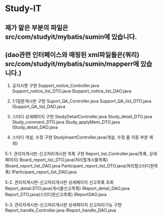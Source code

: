 # Study-IT
## 제가 맡은 부분의 파일은 src/com/studyit/mybatis/sumin에 있습니다.
## (dao관련 인터페이스와 매핑된 xml파일들은(쿼리) src/com/studyit/mybatis/sumin/mapperr에 있습니다.)

1. 공지사항 구현
Support_notice_Controller.java
Support_notice_list_DTO.java
ISupport_notice_list_DAO.java

2. 1:1질문게시판 구현
Suport_QA_Controller.java
Support_QA_list_DTO.java
ISupport_QA_list_DAO.java

3. 스터디 상세페이지 구현
StudyDetailController.java
Study_detail_DTO.java
Study_comment_DTO.java
Study_applyMem_DTO.java
IStudy_detail_DAO.java

4. 스터디 개설, 수정 구현
StudyInsertController.java(개설, 수정 폼 이동 부분 제외)

5-1. 관리자게시판-신고처리게시판 목록 구현
Report_list_Controller.java(목록, 상세페이지)
Board_report_list_DTO.java(처리할게시물목록)
IBoard_report_list_DAO.java
Participant_report_list_DTO.java(처리할스터디원목록)
IParticipant_report_list_DAO.java

5-2. 관리자게시판-신고처리게시판 상세페이지 신고목록 조회
Report_detail.DTO.java(게시물신고목록)
IReport_detail_DAO.java
Report_DTO.java(스터디원신고목록)
IReportDAO.java

5-3. 관리자게시판-신고처리게시판 상세페이지 신고처리기능 구현
Report_handle_Controller.java
IReport_handle_DAO.java
